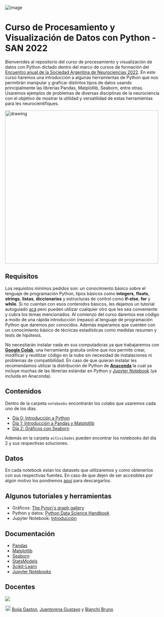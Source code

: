 ![image](https://user-images.githubusercontent.com/23127315/192603622-464afd75-0267-48d0-8534-30ae80aca7fb.png)

# Curso de Procesamiento y Visualización de Datos con Python - SAN 2022

Bienvenides al repositorio del curso de procesamiento y visualización de datos con Python dictado dentro del marco de cursos de formación del [Encuentro anual de la Sociedad Argentina de Neurociencias 2022](https://san2022.saneurociencias.org.ar/). En este curso haremos una introducción a algunas herramientas de Python que nos permitirán manipular y graficar distintos tipos de datos usando principalmente las librerías Pandas, Matplotlib, Seaborn, entre otras. Usaremos ejemplos de problemas de diversas disciplinas de la neurociencia con el objetivo de mostrar la utilidad y versatilidad de estas herramientas para les neurocientifiques.

<a href='https://www.python-graph-gallery.com/' target="_blank">
<img src="https://user-images.githubusercontent.com/23127315/192617710-9c4ff3fa-aaa6-4894-96e7-017dba717f54.png" alt="drawing" width="500"/>
</a>

## Requisitos

Los requisitos mínimos pedidos son: un conocimiento básico sobre el lenguaje de programación Python, tipos básicos como **integers**, **floats**, **strings**, **listas**, **diccionarios** y estructuras de control como **if-else**, **for** y **while**. Si no cuentan con esos contenidos básicos, les dejamos un tutorial autoguiado [acá](https://colab.research.google.com/drive/1eIbx_EG5-EHXKZuYvGZvu0PIeB6Pup2_#scrollTo=yDF6xCno802X) pero pueden utilizar cualquier otro que les sea conveniente y cubra los temas mencionados. Al comienzo del curso daremos ese código a modo de una rápida introducción (repaso) al lenguaje de programación Python que daremos por conocidos. Además esperamos que cuenten con un conocimiento básico de técnicas estadísticas como medidas resumen y tests de hipótesis.

No necesitarán instalar nada en sus computadoras ya que trabajaremos con [**Google Colab**](https://colab.research.google.com/), una herramienta gratuita online que nos permite crear, modificar y reutilizar código en la nube sin necesidad de instalaciones ni problemas de compatibilidad. En caso de que quieran instalar les recomendamos utilizar la distribución de Python de [**Anaconda**](https://www.anaconda.com/products/distribution) la cual ya incluye muchas de las librerías estándar en Python y [Jupyter Notebook](https://jupyter.org/) (ya incluida en Anaconda).

## Contenidos

Dentro de la carpeta `notebooks` encontrarán los colabs que usaremos cada uno de los días. 

- [Día 0: Introducción a Python](https://github.com/gastonbujia/curso-visualizacion-datos-SAN-2022/blob/main/notebooks/SAN_dia_0.ipynb)
- [Día 1: Introducción a Pandas y Matplotlib](https://github.com/gastonbujia/curso-visualizacion-datos-SAN-2022/blob/main/notebooks/SAN_dia_1_Pandas_NumPy_plt.ipynb)
- [Día 2: Gráficos con Seaborn](https://github.com/gastonbujia/curso-visualizacion-datos-SAN-2022/blob/main/notebooks/SAN_dia_2/SAN_dia_2.ipynb)

Además en la carpeta `actividades` pueden encontrar los notebooks del día 2 y sus respectivas soluciones.

## Datos

En cada notebook estan los datasets que utilizaremos y como obtenerlos con sus respectivas fuentes. En caso de que dejen de ser accesibles por algún motivo los pondremos [aquí]() para descargarlos.

## Algunos tutoriales y herramientas

- Gráficos: [The Pyton's graph gallery](https://www.python-graph-gallery.com/)
- Python y datos: [Python Data Science Handbook](https://jakevdp.github.io/PythonDataScienceHandbook/)
- Jupyter Notebook: [Introducción](https://jupyter.org/try-jupyter/retro/notebooks/?path=notebooks/Intro.ipynb#:~:text=Jupyter%20Notebooks%20are%20a%20community,and%20interact%20with%20Jupyter%20Notebooks.)

## Documentación

- [Pandas](https://pandas.pydata.org/docs/index.html)
- [Matplotlib](https://matplotlib.org/stable/users/index.html)
- [Seaborn](https://seaborn.pydata.org/)
- [StatsModels](https://www.statsmodels.org/dev/api.html)
- [Scikit-Learn](https://scikit-learn.org/stable/user_guide.html)
- [Jupyter Notebooks](https://jupyter-notebook.readthedocs.io/en/stable/)

## Docentes

<a href="https://github.com/gastonbujia/curso-visualizacion-datos-SAN-2022/graphs/contributors">
  <img src="https://contrib.rocks/image?repo=gastonbujia/curso-visualizacion-datos-SAN-2022" />
</a>


<img src="https://upload.wikimedia.org/wikipedia/commons/thumb/4/4f/Twitter-logo.svg/2491px-Twitter-logo.svg.png" alt="drawing" width="18"/> [Bujia Gaston](https://twitter.com/gastonbujia), [Juantorena Gustavo](https://twitter.com/GJuantorena) y [Bianchi Bruno](https://twitter.com/Sci_Brunobian)
